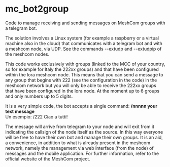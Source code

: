 # mc_bot2group
Code to manage receiving and sending messages on MeshCom groups with a telegram bot.<br>

The solution involves a Linux system (for example a raspberry or a virtual machine also in the cloud) that communicates with a telegram bot and with a meshcom node, via UDP. See the commands --extudp and --extudpip of the meshcom nodes.<br>

This code works exclusively with groups (linked to the MCC of your country, so for example for Italy the 222xx groups) and that have been configured within the lora meshcom node. This means that you can send a message to any group that begins with 222 (see the configuration in the code) in the meshcom network but you will only be able to receive the 222xx groups that have been configured in the lora node. At the moment up to 6 groups and only numbers up to 5 digits.<br>

It is a very simple code, the bot accepts a single command: **/nnnnn your text message**<br>Un esempio: /222 Ciao a tutti!

The message will arrive from telegram to your node and will exit from it indicating the callsign of the node itself as the source. In this way everyone will be free to have their own bot and manage their own groups. It is an aid, a convenience, in addition to what is already present in the meshcom network, namely the management via web interface (from the node) of messages and the mobile application. For further information, refer to the official website of the MeshCom project.<br>
